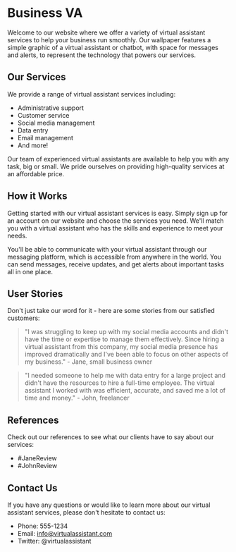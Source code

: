 <!--font:Cormorant Garamond-->

# Business VA

Welcome to our website where we offer a variety of virtual assistant services to help your business run smoothly. Our wallpaper features a simple graphic of a virtual assistant or chatbot, with space for messages and alerts, to represent the technology that powers our services.

## Our Services

We provide a range of virtual assistant services including:

- Administrative support
- Customer service
- Social media management
- Data entry
- Email management
- And more!

Our team of experienced virtual assistants are available to help you with any task, big or small. We pride ourselves on providing high-quality services at an affordable price.

## How it Works

Getting started with our virtual assistant services is easy. Simply sign up for an account on our website and choose the services you need. We'll match you with a virtual assistant who has the skills and experience to meet your needs.

You'll be able to communicate with your virtual assistant through our messaging platform, which is accessible from anywhere in the world. You can send messages, receive updates, and get alerts about important tasks all in one place.

## User Stories

Don't just take our word for it - here are some stories from our satisfied customers:

> "I was struggling to keep up with my social media accounts and didn't have the time or expertise to manage them effectively. Since hiring a virtual assistant from this company, my social media presence has improved dramatically and I've been able to focus on other aspects of my business." - Jane, small business owner

> "I needed someone to help me with data entry for a large project and didn't have the resources to hire a full-time employee. The virtual assistant I worked with was efficient, accurate, and saved me a lot of time and money." - John, freelancer

## References

Check out our references to see what our clients have to say about our services:

- #JaneReview
- #JohnReview

## Contact Us

If you have any questions or would like to learn more about our virtual assistant services, please don't hesitate to contact us:

- Phone: 555-1234
- Email: info@virtualassistant.com
- Twitter: @virtualassistant

<!--

Write me content for website with wallpaper which alt text is:

"A wallpaper with a simple graphic of a virtual assistant or chatbot, with space for messages and alerts."

The name/title of the page should not be 1:1 copy of the alt text but rather a real content of the website which is using this wallpaper.

- Use markdown format 
- Start with heading
- Heading should be short and concise
- The content should look like a real website 
- The website should not be about the wallpaper, wallpaper is just a related background
- Heading should be contain work "wallpaper" or "background"
- Include real sections like references, contact, user stories, etc. use things relevant to the page purpose.
- Feel free to use structure like headings, bullets, numbering, blockquotes, paragraphs, horizontal lines, etc.
- You can use formatting like bold or _italic_
- You can include UTF-8 emojis
- Links should be only #hash anchors (and you can refer to the document itself)
- Do not include images


---


# Virtual Assistant for Your Business

Welcome to our website where we offer a variety of virtual assistant services to help your business run smoothly. Our wallpaper features a simple graphic of a virtual assistant or chatbot, with space for messages and alerts, to represent the technology that powers our services.

## Our Services

We provide a range of virtual assistant services including:

- Administrative support
- Customer service
- Social media management
- Data entry
- Email management
- And more!

Our team of experienced virtual assistants are available to help you with any task, big or small. We pride ourselves on providing high-quality services at an affordable price.

## How it Works

Getting started with our virtual assistant services is easy. Simply sign up for an account on our website and choose the services you need. We'll match you with a virtual assistant who has the skills and experience to meet your needs.

You'll be able to communicate with your virtual assistant through our messaging platform, which is accessible from anywhere in the world. You can send messages, receive updates, and get alerts about important tasks all in one place.

## User Stories

Don't just take our word for it - here are some stories from our satisfied customers:

> "I was struggling to keep up with my social media accounts and didn't have the time or expertise to manage them effectively. Since hiring a virtual assistant from this company, my social media presence has improved dramatically and I've been able to focus on other aspects of my business." - Jane, small business owner

> "I needed someone to help me with data entry for a large project and didn't have the resources to hire a full-time employee. The virtual assistant I worked with was efficient, accurate, and saved me a lot of time and money." - John, freelancer

## References

Check out our references to see what our clients have to say about our services:

- #JaneReview
- #JohnReview

## Contact Us

If you have any questions or would like to learn more about our virtual assistant services, please don't hesitate to contact us:

- Phone: 555-1234
- Email: info@virtualassistant.com
- Twitter: @virtualassistant

-->
